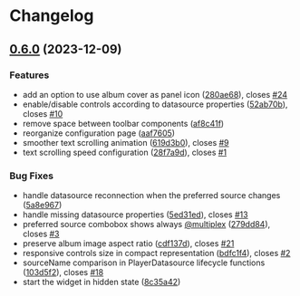 # Changelog

## [0.6.0](https://github.com/ccatterina/plasmusic-toolbar/compare/v0.5.0...v0.6.0) (2023-12-09)


### Features

* add an option to use album cover as panel icon ([280ae68](https://github.com/ccatterina/plasmusic-toolbar/commit/280ae681e5dced3561c8cf9444fc4da9aa0c3283)), closes [#24](https://github.com/ccatterina/plasmusic-toolbar/issues/24)
* enable/disable controls according to datasource properties ([52ab70b](https://github.com/ccatterina/plasmusic-toolbar/commit/52ab70bf7911cbdd9f96685bf787a5399f5c4d17)), closes [#10](https://github.com/ccatterina/plasmusic-toolbar/issues/10)
* remove space between toolbar components ([af8c41f](https://github.com/ccatterina/plasmusic-toolbar/commit/af8c41f63d309a4d370c4c00c05669164f14088e))
* reorganize configuration page ([aaf7605](https://github.com/ccatterina/plasmusic-toolbar/commit/aaf7605160b5022b411d93b6883bdf39c2595fa3))
* smoother text scrolling animation ([619d3b0](https://github.com/ccatterina/plasmusic-toolbar/commit/619d3b01335d3dabf6d049245f21b8e50ea79279)), closes [#9](https://github.com/ccatterina/plasmusic-toolbar/issues/9)
* text scrolling speed configuration ([28f7a9d](https://github.com/ccatterina/plasmusic-toolbar/commit/28f7a9d26199f4d016cef4f66463aa47d0721ff5)), closes [#1](https://github.com/ccatterina/plasmusic-toolbar/issues/1)


### Bug Fixes

* handle datasource reconnection when the preferred source changes ([5a8e967](https://github.com/ccatterina/plasmusic-toolbar/commit/5a8e9677a5d143ef5a2ca568c30dec7b80cadd09))
* handle missing datasource properties ([5ed31ed](https://github.com/ccatterina/plasmusic-toolbar/commit/5ed31ed39e783068e24a5e9cc5a8e29d1af59ac9)), closes [#13](https://github.com/ccatterina/plasmusic-toolbar/issues/13)
* preferred source combobox shows always [@multiplex](https://github.com/multiplex) ([279dd84](https://github.com/ccatterina/plasmusic-toolbar/commit/279dd84a9c35f980dad188f3486726a137f4fc40)), closes [#3](https://github.com/ccatterina/plasmusic-toolbar/issues/3)
* preserve album image aspect ratio ([cdf137d](https://github.com/ccatterina/plasmusic-toolbar/commit/cdf137d0282cdfc0be38ab16d7f904495fe4dd63)), closes [#21](https://github.com/ccatterina/plasmusic-toolbar/issues/21)
* responsive controls size in compact representation ([bdfc1f4](https://github.com/ccatterina/plasmusic-toolbar/commit/bdfc1f428b9706cbffcaf0809640aa114a7ff89d)), closes [#2](https://github.com/ccatterina/plasmusic-toolbar/issues/2)
* sourceName comparison in PlayerDatasource lifecycle functions ([103d5f2](https://github.com/ccatterina/plasmusic-toolbar/commit/103d5f2e239d939e11da107190bd16ede1f6f828)), closes [#18](https://github.com/ccatterina/plasmusic-toolbar/issues/18)
* start the widget in hidden state ([8c35a42](https://github.com/ccatterina/plasmusic-toolbar/commit/8c35a4268c24ef7082b574ececa8ad683eba3fa2))
